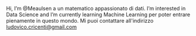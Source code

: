 Hi, 
I’m @Meaulsen a un matematico appassionato di dati. I’m interested in Data Science and I’m currently learning Machine Learning per poter entrare pienamente in questo mondo.
 Mi puoi contattare all'indirizzo ludovico.cricenti@gmail.com
